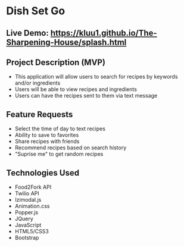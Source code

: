 # Dish Set Go

## Live Demo: https://kluu1.github.io/The-Sharpening-House/splash.html

## Project Description (MVP)
- This application will allow users to search for recipes by keywords and/or ingredients
- Users will be able to view recipes and ingredients
- Users can have the recipes sent to them via text message

## Feature Requests
- Select the time of day to text recipes
- Ability to save to favorites
- Share recipes with friends
- Recommend recipes based on search history
- "Suprise me" to get random recipes

## Technologies Used
- Food2Fork API
- Twilio API
- Izimodal.js
- Animation.css
- Popper.js
- JQuery
- JavaScript
- HTML5/CSS3
- Bootstrap
